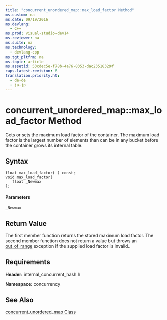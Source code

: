 ```yaml
---
title: "concurrent_unordered_map::max_load_factor Method"
ms.custom: na
ms.date: 09/19/2016
ms.devlang: 
  - C++
ms.prod: visual-studio-dev14
ms.reviewer: na
ms.suite: na
ms.technology: 
  - devlang-cpp
ms.tgt_pltfrm: na
ms.topic: article
ms.assetid: 53cdec5e-f78b-4a76-8353-dac23518329f
caps.latest.revision: 6
translation.priority.ht: 
  - de-de
  - ja-jp
---
```

# concurrent_unordered_map::max_load_factor Method
Gets or sets the maximum load factor of the container. The maximum load factor is the largest number of elements than can be in any bucket before the container grows its internal table.  
  
## Syntax  
  
```  
float max_load_factor( ) const;  
void max_load_factor(  
   float _Newmax  
);  
```  
  
#### Parameters  
 `_Newmax`  
  
## Return Value  
 The first member function returns the stored maximum load factor. The second member function does not return a value but throws an [out_of_range](../vs140/out_of_range-Class.md) exception if the supplied load factor is invalid..  
  
## Requirements  
 **Header:** internal_concurrent_hash.h  
  
 **Namespace:** concurrency  
  
## See Also  
 [concurrent_unordered_map Class](../vs140/concurrent_unordered_map-Class.md)